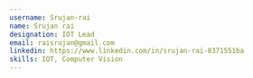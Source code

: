 ```yaml
---
username: Srujan-rai
name: Srujan rai
designation: IOT Lead
email: raisrujan@gmail.com
linkedin: https://www.linkedin.com/in/srujan-rai-8371551ba
skills: IOT, Computer Vision
---
```

